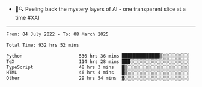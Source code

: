 - 🧅🔍 Peeling back the mystery layers of AI - one transparent slice at a time #XAI

---

<!--START_SECTION:waka-->

```txt
From: 04 July 2022 - To: 08 March 2025

Total Time: 932 hrs 52 mins

Python                     536 hrs 36 mins ██████████████▒░░░░░░░░░░   57.52 %
TeX                        114 hrs 28 mins ███░░░░░░░░░░░░░░░░░░░░░░   12.27 %
TypeScript                 48 hrs 3 mins   █▒░░░░░░░░░░░░░░░░░░░░░░░   05.15 %
HTML                       46 hrs 4 mins   █▒░░░░░░░░░░░░░░░░░░░░░░░   04.94 %
Other                      29 hrs 54 mins  ▓░░░░░░░░░░░░░░░░░░░░░░░░   03.21 %
```

<!--END_SECTION:waka-->
